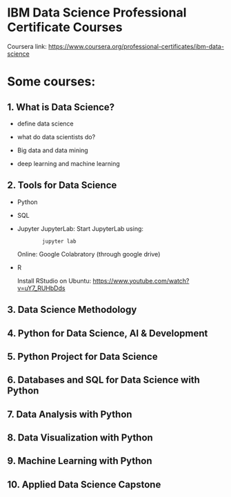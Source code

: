 # IBM Data Science Professional Certificate Courses

Coursera link: https://www.coursera.org/professional-certificates/ibm-data-science

# Some courses:

## 1. What is Data Science?

* define data science

* what do data scientists do?

* Big data and data mining

* deep learning and machine learning
  
## 2. Tools for Data Science

* Python

* SQL
  
* Jupyter
  JupyterLab:  Start JupyterLab using: 

              jupyter lab
  
  Online:  Google Colabratory (through google drive)
  
* R

    Install RStudio on Ubuntu: https://www.youtube.com/watch?v=uY7_RUHbDds



##  3. Data Science Methodology

##  4. Python for Data Science, AI & Development

##  5. Python Project for Data Science

##  6. Databases and SQL for Data Science with Python

##  7. Data Analysis with Python

##  8. Data Visualization with Python

##  9. Machine Learning with Python

##  10. Applied Data Science Capstone




